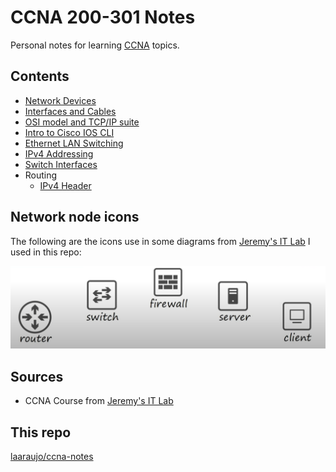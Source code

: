 # CCNA 200-301 Notes

Personal notes for learning [CCNA](https://www.cisco.com/site/us/en/learn/training-certifications/certifications/enterprise/ccna/index.html) topics.

## Contents

* [Network Devices](./contents/network_devices/)
* [Interfaces and Cables](./contents/interfaces_and_cables/)
* [OSI model and TCP/IP suite](./contents/osi_model_and_tcp_ip_suite/)
* [Intro to Cisco IOS CLI](./contents/intro_to_cisco_cli/)
* [Ethernet LAN Switching](./contents/ethernet_lan_switching/)
* [IPv4 Addressing](./contents/ipv4_addressing/)
* [Switch Interfaces](./contents/switch_interfaces/)
* Routing
    * [IPv4 Header](./contents/ipv4_header/)

## Network node icons

The following are the icons use in some diagrams from [Jeremy's IT Lab](https://www.youtube.com/playlist?list=PLxbwE86jKRgMpuZuLBivzlM8s2Dk5lXBQ) I used in this repo:

![Icon used in various diagrams and examples](/docs/node_icons.png)

## Sources

* CCNA Course from [Jeremy's IT Lab](https://www.youtube.com/playlist?list=PLxbwE86jKRgMpuZuLBivzlM8s2Dk5lXBQ)

## This repo

[laaraujo/ccna-notes](https://github.com/laaraujo/ccna-notes)
